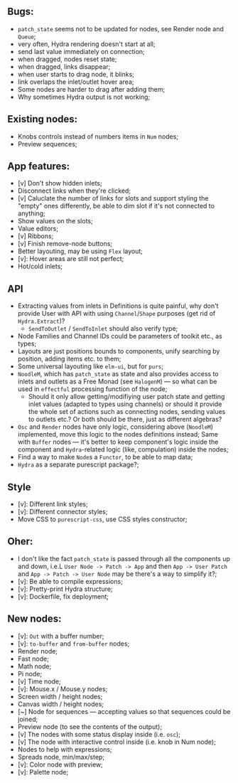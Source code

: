 ## Bugs:

* `patch_state` seems not to be updated for nodes, see Render node and `Queue`;
* very often, Hydra rendering doesn't start at all;
* send last value immediately on connection;
* when dragged, nodes reset state;
* when dragged, links disappear;
* when user starts to drag node, it blinks;
* link overlaps the inlet/outlet hover area;
* Some nodes are harder to drag after adding them;
* Why sometimes Hydra output is not working;

## Existing nodes:

* Knobs controls instead of numbers items in `Num` nodes;
* Preview sequences;

## App features:

* [v] Don't show hidden inlets;
* Disconnect links when they're clicked;
* [v] Caluclate the number of links for slots and support styling the "empty" ones differently, be able to dim slot if it's not connected to anything;
* Show values on the slots;
* Value editors;
* [v] Ribbons;
* [v] Finish remove-node buttons;
* Better layouting, may be using `Flex` layout;
* [v]: Hover areas are still not perfect;
* Hot/cold inlets;

## API

* Extracting values from inlets in Definitions is quite painful, why don't provide User with API with using `Channel`/`Shape` purposes (get rid of `Hydra.Extract`)?
    * `SendToOutlet` / `SendToInlet` should also verify type;
* Node Families and Channel IDs could be parameters of toolkit etc., as types;
* Layouts are just positions bounds to components, unify searching by position, adding items etc. to them;
* Some universal layouting like `elm-ui`, but for `purs`;
* `NoodleM`, which has `patch_state` as state and also provides access to inlets and outlets as a Free Monad (see `HalogenM`) — so what can be used in `effectful` processing function of the node;
    * Should it only allow getting/modifiying user patch state and getting inlet values (adapted to types using channels) or should it provide the whole set of actions such as connecting nodes, sending values to outlets etc.? Or both should be there, just as different algebras?
* `Osc` and `Render` nodes have only logic, considering above (`NoodleM`) implemented, move this logic to the nodes definitions instead; Same with `Buffer` nodes — it's better to keep component's logic inside the component and `Hydra`-related logic (like, compulation) inside the nodes;
* Find a way to make `Node`s a `Functor`, to be able to map data;
* `Hydra` as a separate purescript package?;

## Style

* [v]: Different link styles;
* [v]: Different connector styles;
* Move CSS to `purescript-css`, use CSS styles constructor;

## Oher:

* I don't like the fact `patch_state` is passed through all the components up and down, i.e.L
    `User Node -> Patch -> App`  and then `App -> User Patch` and `App -> Patch -> User Node`
    may be there's a way to simplify it?;
* [v]: Be able to compile expressions;
* [v]: Pretty-print Hydra structure;
* [v]: Dockerfile, fix deployment;

## New nodes:

* [v]: `Out` with a buffer number;
* [v]: `to-buffer` and `from-buffer` nodes;
* Render node;
* Fast node;
* Math node;
* Pi node;
* [v] Time node;
* [v]: Mouse.x / Mouse.y nodes;
* Screen width / height nodes;
* Canvas width / height nodes;
* [~] Node for sequences — accepting values so that sequences could be joined;
* Preview node (to see the contents of the output);
* [v] The nodes with some status display inside (i.e. `osc`);
* [v] The node with interactive control inside (i.e. knob in Num node);
* Nodes to help with expressions;
* Spreads node, min/max/step;
* [v]: Color node with preview;
* [v]: Palette node;
